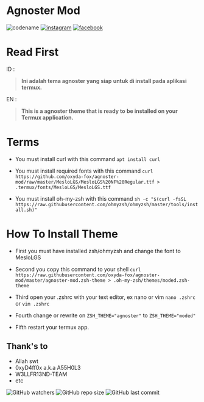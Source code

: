 # Agnoster Mod

![codename](https://img.shields.io/badge/Codename-0xiD4ff0x-orange?style=for-the-badge&logo=python.svg)
[![instagram](https://img.shields.io/badge/Instagram-@risnfd-ff69b4?style=plastic&logo=instagram.svg)](https://instagram.com/risnfd) [![facebook](https://img.shields.io/badge/Facebook-SDrisna-blue?style=plastic&logo=facebook.svg)](https://facebook.com/exmorty99)

# Read First

ID :
>**Ini adalah tema agnoster yang siap**
>**untuk di install pada aplikasi termux.**

EN :
>**This is a agnoster theme that is ready to**
>**be installed on your Termux application.**

# Terms
- You must install curl with this command
```apt install curl```

- You must install required fonts with this command
```curl https://github.com/oxyda-fox/agnoster-mod/raw/master/MesloLGS/MesloLGS%20NF%20Regular.ttf > .termux/fonts/MesloLGS/MesloLGS.ttf```

- You must install oh-my-zsh with this command
```sh -c "$(curl -fsSL https://raw.githubusercontent.com/ohmyzsh/ohmyzsh/master/tools/install.sh)"```

# How To Install Theme

- First you must have installed zsh/ohmyzsh and change the font to MesloLGS

- Second you copy this command to your shell
```curl https://raw.githubusercontent.com/oxyda-fox/agnoster-mod/master/agnoster-mod.zsh-theme > .oh-my-zsh/themes/moded.zsh-theme```

- Third open your .zshrc with your text editor, ex nano or vim
```nano .zshrc``` or ```vim .zshrc```

- Fourth change or rewrite on
```ZSH_THEME="agnoster"``` to ```ZSH_THEME="moded"```
- Fifth restart your termux app.


Thank's to
----
* Allah swt
* 0xyD4ff0x a.k.a A55H0L3
* W3LLFR13ND-TEAM
* etc

![GitHub watchers](https://img.shields.io/github/watchers/oxyda-fox/agnoster-mod?color=orange&label=Watched%20by&style=flat-square)    ![GitHub repo size](https://img.shields.io/github/repo-size/oxyda-fox/agnoster-mod?color=red&style=flat-square) ![GitHub last commit](https://img.shields.io/github/last-commit/oxyda-fox/agnoster-mod?style=flat-square)

